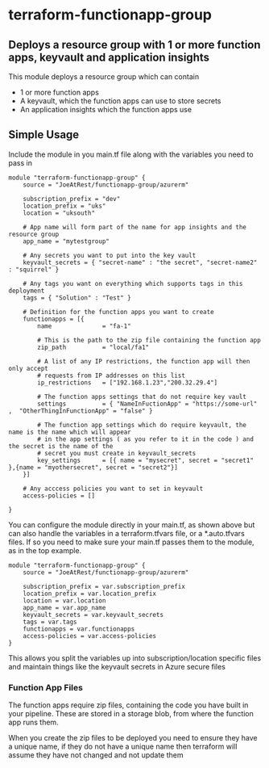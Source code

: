 # terraform-functionapp-group

## Deploys a resource group with 1 or more function apps, keyvault and application insights

This module deploys a resource group which can contain

- 1 or more function apps
- A keyvault, which the function apps can use to store secrets
- An application insights which the function apps use

## Simple Usage

Include the module in you main.tf file along with the variables you need to pass in

```hcl
module "terraform-functionapp-group" {
    source = "JoeAtRest/functionapp-group/azurerm"

    subscription_prefix = "dev"
    location_prefix = "uks"
    location = "uksouth"

    # App name will form part of the name for app insights and the resource group
    app_name = "mytestgroup"

    # Any secrets you want to put into the key vault
    keyvault_secrets = { "secret-name" : "the secret", "secret-name2" : "squirrel" }

    # Any tags you want on everything which supports tags in this deployment
    tags = { "Solution" : "Test" }

    # Definition for the function apps you want to create
    functionapps = [{
        name              = "fa-1"

        # This is the path to the zip file containing the function app
        zip_path          = "local/fa1"

        # A list of any IP restrictions, the function app will then only accept
        # requests from IP addresses on this list
        ip_restrictions   = ["192.168.1.23","200.32.29.4"]

        # The function apps settings that do not require key vault
        settings          = { "NameInFuctionApp" = "https://some-url" ,  "OtherThingInFunctionApp" = "false" }

        # The function app settings which do require keyvault, the name is the name which will appear
        # in the app settings ( as you refer to it in the code ) and the secret is the name of the
        # secret you must create in keyvault_secrets
        key_settings      = [{ name = "mysecret", secret = "secret1" },{name = "myothersecret", secret = "secret2"}]
    }]

    # Any acccess policies you want to set in keyvault
    access-policies = []

}
```

You can configure the module directly in your main.tf, as shown above but can also handle the variables in a terraform.tfvars file, or a *.auto.tfvars files. If so you need to make sure your main.tf passes them to the module, as in the top example.

```hcl
module "terraform-functionapp-group" {
    source = "JoeAtRest/functionapp-group/azurerm"

    subscription_prefix = var.subscription_prefix
    location_prefix = var.location_prefix
    location = var.location
    app_name = var.app_name
    keyvault_secrets = var.keyvault_secrets
    tags = var.tags
    functionapps = var.functionapps
    access-policies = var.access-policies
}
```

This allows you split the variables up into subscription/location specific files and maintain things like the keyvault secrets in Azure secure files

### Function App Files

The function apps require zip files, containing the code you have built in your pipeline. These are stored in a storage blob, from where the function app runs them.

When you create the zip files to be deployed you need to ensure they have a unique name, if they do not have a unique name then terraform will assume they have not changed and not update them
